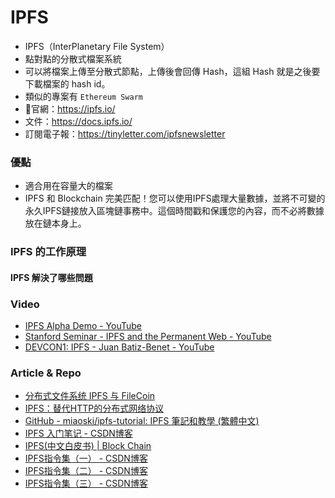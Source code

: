 # IPFS

* IPFS（InterPlanetary File System）
* 點對點的分散式檔案系統
* 可以將檔案上傳至分散式節點，上傳後會回傳 Hash，這組 Hash 就是之後要下載檔案的 hash id。
* 類似的專案有 `Ethereum Swarm`
* 官網：<https://ipfs.io/>
* 文件：<https://docs.ipfs.io/>
* 訂閱電子報：<https://tinyletter.com/ipfsnewsletter>

### 優點

* 適合用在容量大的檔案
* IPFS 和 Blockchain 完美匹配！您可以使用IPFS處理大量數據，並將不可變的永久IPFS鏈接放入區塊鏈事務中。這個時間戳和保護您的內容，而不必將數據放在鏈本身上。

### IPFS 的工作原理

#### IPFS 解決了哪些問題

### Video

* [IPFS Alpha Demo - YouTube](https://www.youtube.com/watch?v=8CMxDNuuAiQ)
* [Stanford Seminar - IPFS and the Permanent Web - YouTube](https://www.youtube.com/watch?v=HUVmypx9HGI)
* [DEVCON1: IPFS - Juan Batiz-Benet - YouTube](https://www.youtube.com/watch?v=ewpIi1y_KDc)

### Article & Repo

* [分布式文件系统 IPFS 与 FileCoin](https://draveness.me/ipfs-filecoin)
* [IPFS：替代HTTP的分布式网络协议](http://www.infoq.com/cn/articles/ipfs)
* [GitHub - miaoski/ipfs-tutorial: IPFS 筆記和教學 (繁體中文)](https://github.com/miaoski/ipfs-tutorial)
* [IPFS 入门笔记 - CSDN博客](https://blog.csdn.net/DL88250/article/details/78579080)
* [IPFS(中文白皮书) | Block Chain](https://gguoss.github.io/2017/05/28/ipfs/)
* [IPFS指令集（一） - CSDN博客](https://blog.csdn.net/u013022210/article/details/80418520)
* [IPFS指令集（二） - CSDN博客](https://blog.csdn.net/u013022210/article/details/80418531)
* [IPFS指令集（三） - CSDN博客](https://blog.csdn.net/u013022210/article/details/80418591)